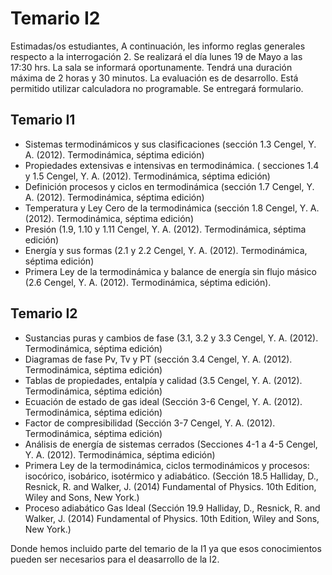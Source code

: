 # Temario I2

Estimadas/os estudiantes,
A continuación, les informo reglas generales respecto a la interrogación 2.
Se realizará el día lunes 19 de Mayo a las 17:30 hrs.
La sala se informará oportunamente.
Tendrá una duración máxima de 2 horas y 30 minutos.
La evaluación es de desarrollo.
Está permitido utilizar calculadora no programable.
Se entregará formulario.

## Temario I1

- Sistemas termodinámicos y sus clasificaciones (sección 1.3 Cengel, Y. A. (2012). Termodinámica, séptima edición)
- Propiedades extensivas e intensivas en termodinámica. ( secciones 1.4 y 1.5 Cengel, Y. A. (2012). Termodinámica, séptima edición)
- Definición procesos y ciclos en termodinámica (sección 1.7 Cengel, Y. A. (2012). Termodinámica, séptima edición)
- Temperatura y Ley Cero de la termodinámica (sección 1.8 Cengel, Y. A. (2012). Termodinámica, séptima edición)
- Presión (1.9, 1.10 y 1.11 Cengel, Y. A. (2012). Termodinámica, séptima edición)
- Energía y sus formas (2.1 y 2.2 Cengel, Y. A. (2012). Termodinámica, séptima edición)
- Primera Ley de la termodinámica y balance de energía sin flujo másico (2.6 Cengel, Y. A. (2012). Termodinámica, séptima edición).

## Temario I2

- Sustancias puras y cambios de fase (3.1, 3.2 y 3.3 Cengel, Y. A. (2012). Termodinámica, séptima edición)
- Diagramas de fase Pv, Tv y PT (sección 3.4 Cengel, Y. A. (2012). Termodinámica, séptima edición)
- Tablas de propiedades, entalpía y calidad (3.5 Cengel, Y. A. (2012). Termodinámica, séptima edición)
- Ecuación de estado de gas ideal (Sección 3-6 Cengel, Y. A. (2012). Termodinámica, séptima edición)
- Factor de compresibilidad (Sección 3-7 Cengel, Y. A. (2012). Termodinámica, séptima edición)
- Análisis de energía de sistemas cerrados (Secciones 4-1 a 4-5 Cengel, Y. A. (2012). Termodinámica, séptima edición)
- Primera Ley de la termodinámica, ciclos termodinámicos y procesos: isocórico, isobárico, isotérmico y adiabático. (Sección 18.5 Halliday, D., Resnick, R. and Walker, J. (2014) Fundamental of Physics. 10th Edition, Wiley and Sons, New York.)
- Proceso adiabático Gas Ideal (Sección 19.9 Halliday, D., Resnick, R. and Walker, J. (2014) Fundamental of Physics. 10th Edition, Wiley and Sons, New York.)

Donde hemos incluido parte del temario de la I1 ya que esos conocimientos pueden ser necesarios para el deasarrollo de la I2.

